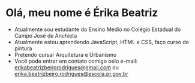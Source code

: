 # Olá, meu nome é Érika Beatriz

- Atualmente sou estudante do Ensino Médio no Colégio Estadual do Campo José de Anchieta
- Atualmente estou aprendendo JavaScript, HTML e CSS, faço curso de pintura
- Pretendo cursar Arquitetura e Urbanismo
- Você pode entrar em contato comigo oelo e-mail: erikabeatrizbeirorodrigues@gmail.com ou erika.beatrizbeiro.rodrigues@escola.pr.gov.br 

<!---
erikabeatriz/erikabeatriz is a ✨ special ✨ repository because its `README.md` (this file) appears on your GitHub profile.
You can click the Preview link to take a look at your changes.
--->
